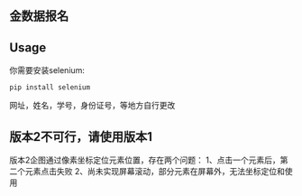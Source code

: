 ## 金数据报名

## Usage
你需要安装selenium:
```shell
pip install selenium
```
网址，姓名，学号，身份证号，等地方自行更改



## 版本2不可行，请使用版本1
版本2企图通过像素坐标定位元素位置，存在两个问题：
1、点击一个元素后，第二个元素点击失败
2、尚未实现屏幕滚动，部分元素在屏幕外，无法坐标定位和使用
